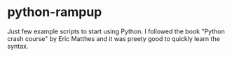 # python-rampup

Just few example scripts to start using Python.
I followed the book "Python crash course" by Eric Matthes and it was preety good to quickly learn the syntax.
